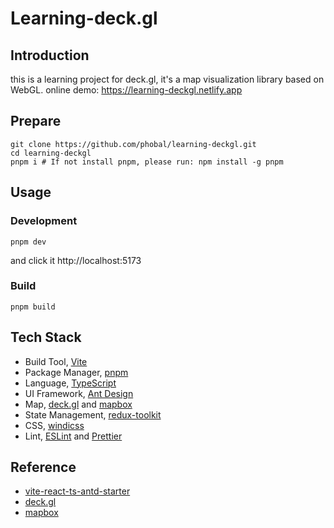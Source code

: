 # Learning-deck.gl

## Introduction
this is a learning project for deck.gl, it's a map visualization library based on WebGL.
online demo: https://learning-deckgl.netlify.app
## Prepare
```shell
git clone https://github.com/phobal/learning-deckgl.git
cd learning-deckgl
pnpm i # If not install pnpm, please run: npm install -g pnpm
```

## Usage

### Development

```shell
pnpm dev
```
and click it http://localhost:5173
### Build

```shell
pnpm build
```

## Tech Stack

- Build Tool, [Vite](https://vitejs.dev/)
- Package Manager, [pnpm](https://pnpm.io/)
- Language, [TypeScript](https://www.typescriptlang.org/)
- UI Framework, [Ant Design](https://ant.design/)
- Map, [deck.gl](https://deck.gl/) and [mapbox](https://www.mapbox.com/)
- State Management, [redux-toolkit](https://redux-toolkit.js.org/)
- CSS, [windicss](https://windicss.org/)
- Lint, [ESLint](https://eslint.org/) and [Prettier](https://prettier.io/)

## Reference

- [vite-react-ts-antd-starter](https://github.com/zhixiangyao/vite-react-ts-antd-starter)
- [deck.gl](https://deck.gl/)
- [mapbox](https://www.mapbox.com/)
